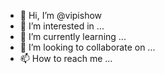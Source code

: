 - 👋 Hi, I’m @vipishow
- 👀 I’m interested in ...
- 🌱 I’m currently learning ...
- 💞️ I’m looking to collaborate on ...
- 📫 How to reach me ...

<!---
vipishow/vipishow is a ✨ special ✨ repository because its `README.md` (this file) appears on your GitHub profile.
You can click the Preview link to take a look at your changes.
--->
